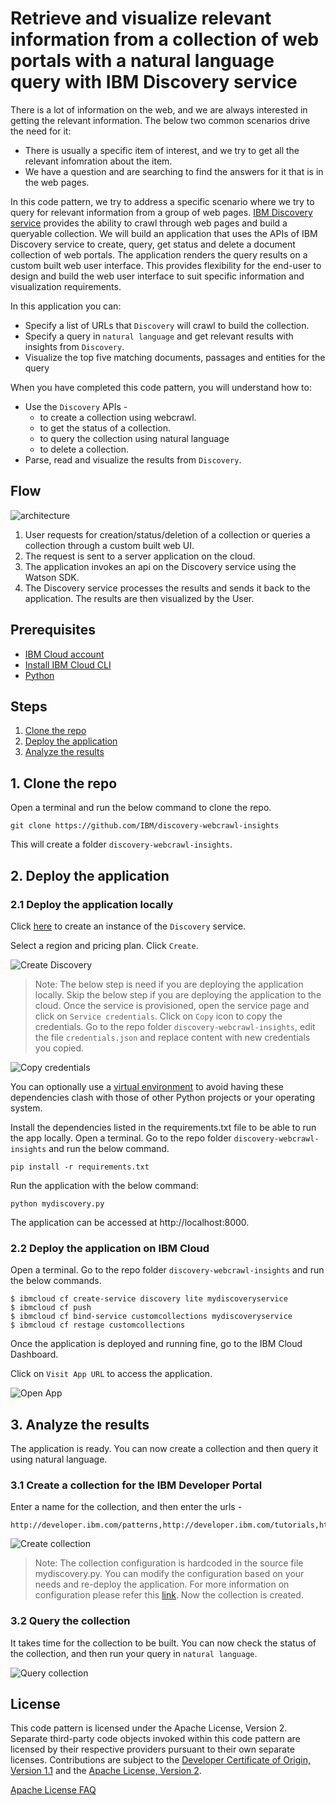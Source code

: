 # Retrieve and visualize relevant information from a collection of web portals with a natural language query with IBM Discovery service

There is a lot of information on the web, and we are always interested in getting the relevant information. The below two common scenarios drive the need for it:
- There is usually a specific item of interest, and we try to get all the relevant infomration about the item. 
- We have a question and are searching to find the answers for it that is in the web pages. 

In this code pattern, we try to address a specific scenario where we try to query for relevant information from a group of web pages. 
[IBM Discovery service](https://cloud.ibm.com/docs/discovery?topic=discovery-about) provides the ability to crawl through web pages and build a queryable collection. We will build an application that uses the APIs of IBM Discovery service to create, query, get status and delete a document collection of web portals. The application renders the query results on a custom built web user interface. This provides flexibility for the end-user to design and build the web user interface to suit specific information and visualization requirements. 

In this application you can:
- Specify a list of URLs that `Discovery` will crawl to build the collection.
- Specify a query in `natural language` and get relevant results with insights from `Discovery`.
- Visualize the top five matching documents, passages and entities for the query

When you have completed this code pattern, you will understand how to:
- Use the `Discovery` APIs -
  - to create a collection using webcrawl.
  - to get the status of a collection.
  - to query the collection using natural language
  - to delete a collection.
- Parse, read and visualize the results from `Discovery`.

## Flow

![architecture](images/architecture.png)

1. User requests for creation/status/deletion of a collection or queries a collection through a custom built web UI.
2. The request is sent to a server application on the cloud.
3. The application invokes an api on the Discovery service using the Watson SDK.
4. The Discovery service processes the results and sends it back to the application. The results are then visualized by the User.

## Prerequisites

- [IBM Cloud account](https://cloud.ibm.com)
- [Install IBM Cloud CLI](https://cloud.ibm.com/docs/cli?topic=cli-install-ibmcloud-cli)
- [Python](https://www.python.org/downloads/)

## Steps

1. [Clone the repo](#1-clone-the-repo)
1. [Deploy the application](#2-deploy-the-application)
1. [Analyze the results](#3-analyze-the-results)

## 1. Clone the repo

Open a terminal and run the below command to clone the repo.

```
git clone https://github.com/IBM/discovery-webcrawl-insights
```
This will create a folder `discovery-webcrawl-insights`.

## 2. Deploy the application

### 2.1 Deploy the application locally

Click [here](https://cloud.ibm.com/catalog/services/discovery) to create an instance of the `Discovery` service.

Select a region and pricing plan. Click `Create`.

![Create Discovery](images/create_discovery.png)

>Note: The below step is need if you are deploying the application locally. Skip the below step if you are deploying the application to the cloud.
Once the service is provisioned, open the service page and click on `Service credentials`. Click on `Copy` icon to copy the credentials.
Go to the repo folder `discovery-webcrawl-insights`, edit the file `credentials.json` and replace content with new credentials you copied.

![Copy credentials](images/copy_credentials.png)

You can optionally use a [virtual environment](https://packaging.python.org/installing/#creating-and-using-virtual-environments) to avoid having these dependencies clash with those of other Python projects or your operating system.

Install the dependencies listed in the requirements.txt file to be able to run the app locally. Open a terminal. Go to the repo folder `discovery-webcrawl-insights` and run the below command.
```
pip install -r requirements.txt
```
Run the application with the below command:
```
python mydiscovery.py
```
The application can be accessed at http://localhost:8000.

### 2.2 Deploy the application on IBM Cloud

Open a terminal. Go to the repo folder `discovery-webcrawl-insights` and run the below commands.

```
$ ibmcloud cf create-service discovery lite mydiscoveryservice
$ ibmcloud cf push
$ ibmcloud cf bind-service customcollections mydiscoveryservice
$ ibmcloud cf restage customcollections
```

Once the application is deployed and running fine, go to the IBM Cloud Dashboard. 

Click on `Visit App URL` to access the application.

![Open App](images/open_app.png)

## 3. Analyze the results

The application is ready. You can now create a collection and then query it using natural language. 

### 3.1 Create a collection for the IBM Developer Portal 

Enter a name for the collection, and then enter the urls - 
```
http://developer.ibm.com/patterns,http://developer.ibm.com/tutorials,http://developer.ibm.com/article
```
![Create collection](images/create_collection.gif)

> Note: The collection configuration is hardcoded in the source file mydiscovery.py. You can modify the configuration based on your needs and re-deploy the application. For more information on configuration please refer this [link](https://cloud.ibm.com/apidocs/discovery#add-configuration).
Now the collection is created. 

### 3.2 Query the collection

It takes time for the collection to be built. You can now check the status of the collection, and then run your query in `natural language`. 

![Query collection](images/query_collection.gif)


## License

This code pattern is licensed under the Apache License, Version 2. Separate third-party code objects invoked within this code pattern are licensed by their respective providers pursuant to their own separate licenses. Contributions are subject to the [Developer Certificate of Origin, Version 1.1](https://developercertificate.org/) and the [Apache License, Version 2](https://www.apache.org/licenses/LICENSE-2.0.txt).

[Apache License FAQ](https://www.apache.org/foundation/license-faq.html#WhatDoesItMEAN)
